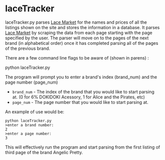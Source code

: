 # laceTracker

laceTracker.py parses [Lace Market](www.lacemarket.us) for the names and prices of all the listings shown on the site and stores the information in a database. It parses [Lace Market](www.lacemarket.us) by scraping the data from each page starting with the page specified by the user. The parser will move on to the pages of the next brand (in alphabetical order) once it has completed parsing all of the pages of the previous brand.  

There are a few command line flags to be aware of (shown in parens) :

python laceTracker.py

The program will prompt you to enter a brand's index (brand_num) and the page number (page_num)
* `brand_num` - The index of the brand that you would like to start parsing at. (0 for 6% DOKIDOKI Acessory, 1 for Alice and the Pirates, etc)
* `page_num` - The page number that you would like to start parsing at. 

An example of use would be:

```
python laceTracker.py
>enter a brand number:
2
>enter a page number:
3
```
This will effectively run the program and start parsing from the first listing of third page of the brand Angelic Pretty. 
